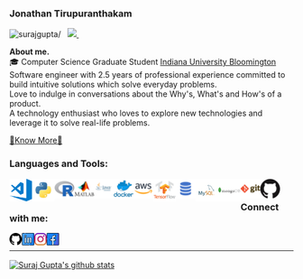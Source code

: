 ### Jonathan Tirupuranthakam

<p align="left"> 
  <img src=https://komarev.com/ghpvc/?username=surajgupta-git alt=surajgupta/> &nbsp; 
  <a href="https://www.linkedin.com/in/surajguptagudla/">
    <img src="https://img.shields.io/badge/SurajGupta-blue?style=flat&logo=linkedin">
  </a> &nbsp;    
</p>

**About me.** <br/>
🎓 Computer Science Graduate Student [Indiana University Bloomington](https://cs.indiana.edu/)<br>
Software engineer with 2.5 years of professional experience committed to build intuitive solutions which solve everyday problems.<br> 
Love to indulge in conversations about the Why's, What's and How's of a product.<br>
A technology enthusiast who loves to explore new technologies and leverage it to solve real-life problems.<br />

[🌟Know More🌟](https://surajgupta-git.github.io/portfolio-2/)

### Languages and Tools:

[<img align="left" alt="Visual Studio Code" width="40px" src="https://raw.githubusercontent.com/github/explore/80688e429a7d4ef2fca1e82350fe8e3517d3494d/topics/visual-studio-code/visual-studio-code.png" />][resources]
[<img align="left" alt="Python" width="40px" src="https://raw.githubusercontent.com/github/explore/80688e429a7d4ef2fca1e82350fe8e3517d3494d/topics/python/python.png" />][resources]
[<img align="left" alt="R" width="35px" src="https://raw.githubusercontent.com/github/explore/80688e429a7d4ef2fca1e82350fe8e3517d3494d/topics/r/r.png" />][resources]
[<img align="left" alt="MatLab" width="35px" src="https://raw.githubusercontent.com/github/explore/80688e429a7d4ef2fca1e82350fe8e3517d3494d/topics/matlab/matlab.png" />][resources]
[<img align="left" alt="Java" width="35px" src="https://raw.githubusercontent.com/github/explore/80688e429a7d4ef2fca1e82350fe8e3517d3494d/topics/java/java.png" />][resources]
[<img align="left" alt="Docker" width="35px" src="https://raw.githubusercontent.com/github/explore/80688e429a7d4ef2fca1e82350fe8e3517d3494d/topics/docker/docker.png" />][resources]
[<img align="left" alt="AWS" width="35px" src="https://raw.githubusercontent.com/github/explore/e94815998e4e0713912fed477a1f346ec04c3da2/topics/aws/aws.png" />][resources]
[<img align="left" alt="TensorFlow" width="40px" src="https://raw.githubusercontent.com/github/explore/80688e429a7d4ef2fca1e82350fe8e3517d3494d/topics/tensorflow/tensorflow.png" />][resources]
[<img align="left" alt="SQL" width="35px" src="https://raw.githubusercontent.com/github/explore/80688e429a7d4ef2fca1e82350fe8e3517d3494d/topics/sql/sql.png" />][resources]
[<img align="left" alt="MySQL" width="40px" src="https://raw.githubusercontent.com/github/explore/80688e429a7d4ef2fca1e82350fe8e3517d3494d/topics/mysql/mysql.png" />][resources]
[<img align="left" alt="MongoDB" width="40px" src="https://raw.githubusercontent.com/github/explore/80688e429a7d4ef2fca1e82350fe8e3517d3494d/topics/mongodb/mongodb.png" />][resources]
[<img align="left" alt="Git" width="35px" src="https://raw.githubusercontent.com/github/explore/80688e429a7d4ef2fca1e82350fe8e3517d3494d/topics/git/git.png" />][resources]
[<img align="left" alt="GitHub" width="35px" src="https://raw.githubusercontent.com/github/explore/78df643247d429f6cc873026c0622819ad797942/topics/github/github.png" />][resources]

<br />

### Connect with me:

[<img align="left" alt="codeSTACKr | Twitter" width="22px" src="Icons\iconmonstr-github-1.svg" />][GitHub]
[<img align="left" alt="codeSTACKr | LinkedIn" width="22px" src="Icons/linkedin-logo.svg" />][linkedin]
[<img align="left" alt="codeSTACKr | Instagram" width="22px" src="Icons/instagram.svg" />][instagram]
[<img align="left" alt="codeSTACKr | LinkedIn" width="22px" src="Icons/facebook-logo.svg" />][FaceBook]

<br/>

---


<a href="https://github.com/surajgupta-git">
<img align="center" src="https://github-readme-stats.vercel.app/api?username=surajgupta-git&show_icons=true&theme=dark&line_height=27" alt="Suraj Gupta's github stats"/>
</a>

[GitHub]: https://github.com/surajgupta-git
[instagram]: https://www.instagram.com/suraj.gupta_sg/
[linkedin]: https://www.linkedin.com/in/surajguptagudla/
[FaceBook]: https://www.facebook.com/SurajGupta.Gudla/
[resources]: https://surajgupta-git.github.io/portfolio-2/
